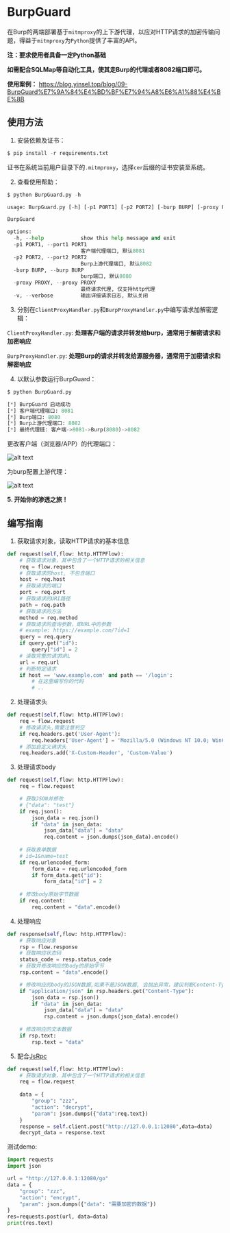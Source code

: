 # BurpGuard

在Burp的两端部署基于`mitmproxy`的上下游代理，以应对HTTP请求的加密传输问题，得益于`mitmproxy`为`Python`提供了丰富的API。

**注：要求使用者具备一定Python基础**

**如需配合SQLMap等自动化工具，使其走Burp的代理或者8082端口即可。**

**使用案例：** https://blog.yinsel.top/blog/09-BurpGuard%E7%9A%84%E4%BD%BF%E7%94%A8%E6%A1%88%E4%BE%8B
## 使用方法
1. 安装依赖及证书：

```python
$ pip install -r requirements.txt
```

证书在系统当前用户目录下的`.mitmproxy`，选择`cer`后缀的证书安装至系统。

2. 查看使用帮助：

```python
$ python BurpGuard.py -h

usage: BurpGuard.py [-h] [-p1 PORT1] [-p2 PORT2] [-burp BURP] [-proxy PROXY] [-v]

BurpGuard

options:
  -h, --help            show this help message and exit
  -p1 PORT1, --port1 PORT1
                        客户端代理端口, 默认8081
  -p2 PORT2, --port2 PORT2
                        Burp上游代理端口, 默认8082
  -burp BURP, --burp BURP
                        burp端口, 默认8080
  -proxy PROXY, --proxy PROXY
                        最终请求代理, 仅支持http代理
  -v, --verbose         输出详细请求日志, 默认关闭
```
3. 分别在`ClientProxyHandler.py`和`BurpProxyHandler.py`中编写请求加解密逻辑：

`ClientProxyHandler.py`: **处理客户端的请求并转发给burp，通常用于解密请求和加密响应**

`BurpProxyHandler.py`: **处理Burp的请求并转发给源服务器，通常用于加密请求和解密响应**

4. 以默认参数运行BurpGuard：
```python
$ python BurpGuard.py

[*] BurpGuard 启动成功
[*] 客户端代理端口: 8081
[*] Burp端口: 8080
[*] Burp上游代理端口: 8082
[*] 最终代理链: 客户端->8081->Burp(8080)->8082
```

更改客户端（浏览器/APP）的代理端口：

![alt text](./assets/1.png)

为burp配置上游代理：

![alt text](./assets/2.png)

**5. 开始你的渗透之旅！**

## 编写指南

1. 获取请求对象，读取HTTP请求的基本信息
```python
def request(self,flow: http.HTTPFlow):
    # 获取请求对象，其中包含了一个HTTP请求的相关信息
    req = flow.request
    # 获取请求的host, 不包含端口
    host = req.host
    # 获取请求的端口
    port = req.port
    # 获取请求的URI路径
    path = req.path
    # 获取请求的方法
    method = req.method
    # 获取请求的查询参数，即URL中的参数
    # example: https://example.com/?id=1
    query = req.query
    if query.get("id"):
        query["id"] = 2
    # 读取完整的请求URL
    url = req.url
    # 判断特定请求
    if host == 'www.example.com' and path == '/login':
        # 在这里编写你的代码
        # ..
```
2. 处理请求头
```python
def request(self,flow: http.HTTPFlow):
    req = flow.request
    # 修改请求头,需要注意判空
    if req.headers.get('User-Agent'): 
        req.headers['User-Agent'] = 'Mozilla/5.0 (Windows NT 10.0; Win64; x64) AppleWebKit/537.36 (KHTML, like Gecko) Chrome/80.0.3987.132 Safari/537.36'
    # 添加自定义请求头
    req.headers.add('X-Custom-Header', 'Custom-Value')
```

3. 处理请求body
```python
def request(self,flow: http.HTTPFlow):
    req = flow.request

    # 获取JSON并修改
    # {"data": "test"}
    if req.json():
        json_data = req.json()
        if "data" in json_data:
            json_data["data"] = "data"
            req.content = json.dumps(json_data).encode()
    
    # 获取表单数据
    # id=1&name=test
    if req.urlencoded_form:
        form_data = req.urlencoded_form
        if form_data.get("id"):
            form_data["id"] = 2
    
    # 修改body原始字节数据
    if req.content:
        req.content = "data".encode()
```
4. 处理响应
```python
def response(self,flow: http.HTTPFlow):
    # 获取响应对象
    rsp = flow.response
    # 获取响应状态码
    status_code = resp.status_code
    # 获取并修改响应的body的原始字节
    rsp.content = "data".encode()

    # 修改响应的body的JSON数据,如果不是JSON数据, 会抛出异常，建议判断Content-Type
    if "application/json" in rsp.headers.get("Content-Type"):
        json_data = rsp.json()
        if "data" in json_data:
            json_data["data"] = "data"
            rsp.content = json.dumps(json_data).encode()
    
    # 修改响应的文本数据
    if rsp.text:
        rsp.text = "data"
```
5. 配合[JsRpc](https://github.com/jxhczhl/JsRpc)
```python
def request(self,flow: http.HTTPFlow):
    # 获取请求对象，其中包含了一个HTTP请求的相关信息
    req = flow.request
    
    data = {
        "group": "zzz",
        "action": "decrypt",
        "param": json.dumps({"data":req.text})
    }
    response = self.client.post("http://127.0.0.1:12080",data=data)
    decrypt_data = response.text
```
测试demo: 
```python
import requests
import json

url = "http://127.0.0.1:12080/go"
data = {
    "group": "zzz",
    "action": "encrypt",
    "param": json.dumps({"data": "需要加密的数据"})
}
res=requests.post(url, data=data)
print(res.text)
```

